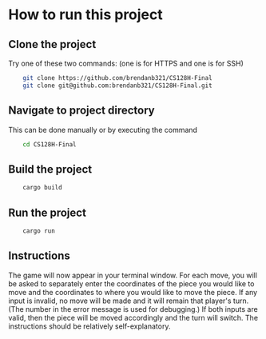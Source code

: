 # How to run this project

## Clone the project
Try one of these two commands: (one is for HTTPS and one is for SSH)
```bash
    git clone https://github.com/brendanb321/CS128H-Final
    git clone git@github.com:brendanb321/CS128H-Final.git
```
## Navigate to project directory
This can be done manually or by executing the command
```bash
    cd CS128H-Final
```

## Build the project
```bash
    cargo build
```

## Run the project
```bash
    cargo run
```

## Instructions
The game will now appear in your terminal window. For each move, you will be asked to separately enter the coordinates of the piece you would like to move and the coordinates to where you would like to move the piece. If any input is invalid, no move will be made and it will remain that player's turn. (The number in the error message is used for debugging.) If both inputs are valid, then the piece will be moved accordingly and the turn will switch. The instructions should be relatively self-explanatory.

